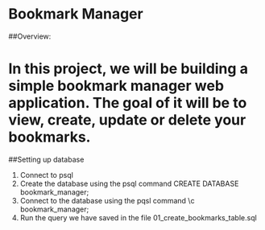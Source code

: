 # Bookmark Manager

##Overview:
# In this project, we will be building a simple bookmark manager web application. The goal of it will be to view, create, update or delete your bookmarks.

##Setting up database

1. Connect to psql
2. Create the database using the psql command CREATE DATABASE bookmark_manager;
3. Connect to the database using the pqsl command \c bookmark_manager;
4. Run the query we have saved in the file 01_create_bookmarks_table.sql
